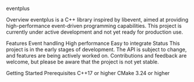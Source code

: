 eventplus


Overview
eventplus is a C++ library inspired by libevent, aimed at providing high-performance event-driven programming capabilities. This project is currently under active development and not yet ready for production use.

Features
Event handling
High performance
Easy to integrate
Status
This project is in the early stages of development. The API is subject to change, and features are being actively worked on. Contributions and feedback are welcome, but please be aware that the project is not yet stable.

Getting Started
Prerequisites
C++17 or higher
CMake 3.24 or higher

